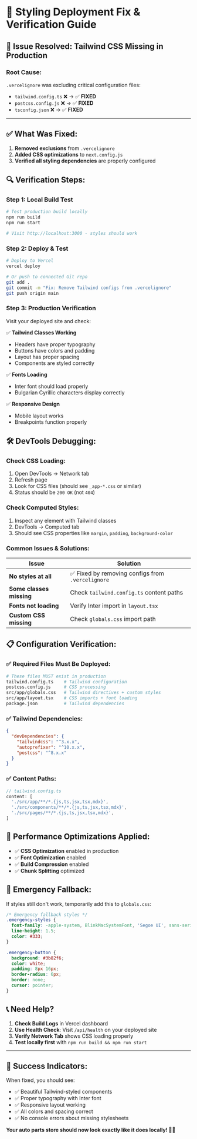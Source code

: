 # 🎨 Styling Deployment Fix & Verification Guide

## 🚨 **Issue Resolved: Tailwind CSS Missing in Production**

### **Root Cause:** 
`.vercelignore` was excluding critical configuration files:
- `tailwind.config.ts` ❌ → ✅ **FIXED**
- `postcss.config.js` ❌ → ✅ **FIXED**  
- `tsconfig.json` ❌ → ✅ **FIXED**

---

## ✅ **What Was Fixed:**

1. **Removed exclusions** from `.vercelignore`
2. **Added CSS optimizations** to `next.config.js`
3. **Verified all styling dependencies** are properly configured

## 🔍 **Verification Steps:**

### **Step 1: Local Build Test**
```bash
# Test production build locally
npm run build
npm run start

# Visit http://localhost:3000 - styles should work
```

### **Step 2: Deploy & Test**
```bash
# Deploy to Vercel
vercel deploy

# Or push to connected Git repo
git add .
git commit -m "Fix: Remove Tailwind configs from .vercelignore"
git push origin main
```

### **Step 3: Production Verification**
Visit your deployed site and check:

✅ **Tailwind Classes Working**
- Headers have proper typography
- Buttons have colors and padding  
- Layout has proper spacing
- Components are styled correctly

✅ **Fonts Loading**
- Inter font should load properly
- Bulgarian Cyrillic characters display correctly

✅ **Responsive Design**
- Mobile layout works
- Breakpoints function properly

## 🛠️ **DevTools Debugging:**

### **Check CSS Loading:**
1. Open DevTools → Network tab
2. Refresh page
3. Look for CSS files (should see `_app-*.css` or similar)
4. Status should be `200 OK` (not `404`)

### **Check Computed Styles:**
1. Inspect any element with Tailwind classes
2. DevTools → Computed tab  
3. Should see CSS properties like `margin`, `padding`, `background-color`

### **Common Issues & Solutions:**

| Issue | Solution |
|-------|----------|
| **No styles at all** | ✅ Fixed by removing configs from `.vercelignore` |
| **Some classes missing** | Check `tailwind.config.ts` content paths |
| **Fonts not loading** | Verify Inter import in `layout.tsx` |
| **Custom CSS missing** | Check `globals.css` import path |

## 📋 **Configuration Verification:**

### **✅ Required Files Must Be Deployed:**

```bash
# These files MUST exist in production
tailwind.config.ts    # Tailwind configuration
postcss.config.js     # CSS processing
src/app/globals.css   # Tailwind directives + custom styles
src/app/layout.tsx    # CSS imports + font loading
package.json          # Tailwind dependencies
```

### **✅ Tailwind Dependencies:**
```json
{
  "devDependencies": {
    "tailwindcss": "^3.x.x",
    "autoprefixer": "^10.x.x",
    "postcss": "^8.x.x"
  }
}
```

### **✅ Content Paths:**
```typescript
// tailwind.config.ts
content: [
  './src/app/**/*.{js,ts,jsx,tsx,mdx}',
  './src/components/**/*.{js,ts,jsx,tsx,mdx}',
  './src/pages/**/*.{js,ts,jsx,tsx,mdx}',
]
```

## 🚀 **Performance Optimizations Applied:**

- ✅ **CSS Optimization** enabled in production
- ✅ **Font Optimization** enabled  
- ✅ **Build Compression** enabled
- ✅ **Chunk Splitting** optimized

## 🔧 **Emergency Fallback:**

If styles still don't work, temporarily add this to `globals.css`:

```css
/* Emergency fallback styles */
.emergency-styles {
  font-family: -apple-system, BlinkMacSystemFont, 'Segoe UI', sans-serif;
  line-height: 1.5;
  color: #333;
}

.emergency-button {
  background: #3b82f6;
  color: white;
  padding: 8px 16px;
  border-radius: 6px;
  border: none;
  cursor: pointer;
}
```

## 📞 **Need Help?**

1. **Check Build Logs** in Vercel dashboard
2. **Use Health Check**: Visit `/api/health` on your deployed site
3. **Verify Network Tab** shows CSS loading properly
4. **Test locally first** with `npm run build && npm run start`

---

## 🎉 **Success Indicators:**

When fixed, you should see:
- ✅ Beautiful Tailwind-styled components
- ✅ Proper typography with Inter font
- ✅ Responsive layout working
- ✅ All colors and spacing correct
- ✅ No console errors about missing stylesheets

**Your auto parts store should now look exactly like it does locally! 🚗✨** 